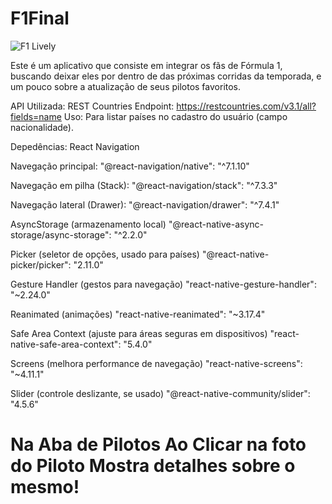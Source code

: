 # F1Final 
![F1 Lively](https://logos-world.net/wp-content/uploads/2023/12/F1-Logo.png)

Este é um aplicativo que consiste em integrar os fãs de Fórmula 1, buscando deixar eles por dentro de das próximas corridas da temporada, e um pouco sobre a atualização de seus pilotos favoritos.

API Utilizada: 
REST Countries
Endpoint: https://restcountries.com/v3.1/all?fields=name
Uso: Para listar países no cadastro do usuário (campo nacionalidade).

Depedências: React Navigation

Navegação principal:
"@react-navigation/native": "^7.1.10"

Navegação em pilha (Stack):
"@react-navigation/stack": "^7.3.3"

Navegação lateral (Drawer):
"@react-navigation/drawer": "^7.4.1"

AsyncStorage (armazenamento local)
"@react-native-async-storage/async-storage": "^2.2.0"

Picker (seletor de opções, usado para países)
"@react-native-picker/picker": "2.11.0"

Gesture Handler (gestos para navegação)
"react-native-gesture-handler": "~2.24.0"

Reanimated (animações)
"react-native-reanimated": "~3.17.4"

Safe Area Context (ajuste para áreas seguras em dispositivos)
"react-native-safe-area-context": "5.4.0"

Screens (melhora performance de navegação)
"react-native-screens": "~4.11.1"

Slider (controle deslizante, se usado)
"@react-native-community/slider": "4.5.6"


# Na Aba de Pilotos Ao Clicar na foto do Piloto Mostra detalhes sobre o mesmo!